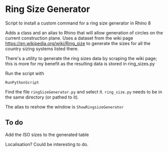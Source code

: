 # Ring Size Generator

Script to install a custom command for a ring size generator in Rhino 8


Adds a class and an alias to Rhino that will allow generation of circles on the current construction plane.  Uses a dataset from the wiki page https://en.wikipedia.org/wiki/Ring_size to generate the sizes for all the country sizing systems listed there.


There's a utility to generate the ring sizes data by scraping the wiki page; this is more for my benefit as the resulting data is stored in ring_sizes.py

Run the script with 

`RunPythonScript` 

Find the file `ringSizeGenerator.py` and select it.  `ring_size.py` needs to be in the same directory (or pathed to it).

The alias to reshow the window is
`ShowRingsizeGenerator`

## To do

Add the ISO sizes to the generated table

Localisation?  Could be interesting to do.


